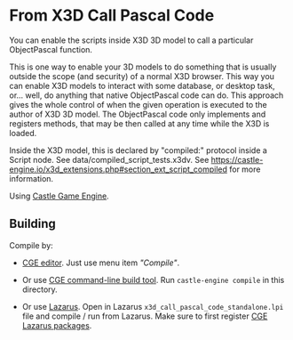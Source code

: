 # From X3D Call Pascal Code

You can enable the scripts inside X3D 3D model to call a particular ObjectPascal function.

This is one way to enable your 3D models to do something that is usually outside the scope (and security) of a normal X3D browser. This way you can enable X3D models to interact with some database, or desktop task, or... well, do anything that native ObjectPascal code can do. This approach gives the whole control of when the given operation is executed to the author of X3D 3D model. The ObjectPascal code only implements and registers methods, that may be then called at any time while the X3D is loaded.

Inside the X3D model, this is declared by "compiled:" protocol inside a Script node. See data/compiled_script_tests.x3dv. See https://castle-engine.io/x3d_extensions.php#section_ext_script_compiled for more information.

Using [Castle Game Engine](https://castle-engine.io/).

## Building

Compile by:

- [CGE editor](https://castle-engine.io/manual_editor.php). Just use menu item _"Compile"_.

- Or use [CGE command-line build tool](https://castle-engine.io/build_tool). Run `castle-engine compile` in this directory.

- Or use [Lazarus](https://www.lazarus-ide.org/). Open in Lazarus `x3d_call_pascal_code_standalone.lpi` file and compile / run from Lazarus. Make sure to first register [CGE Lazarus packages](https://castle-engine.io/documentation.php).
